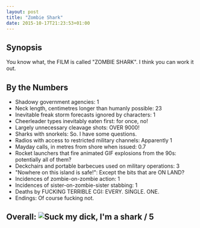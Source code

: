 ```yaml
---
layout: post
title: "Zombie Shark"
date: 2015-10-17T21:23:53+01:00
---
```


## Synopsis

You know what, the FILM is called "ZOMBIE SHARK". I think you can work it out.

## By the Numbers

* Shadowy government agencies: 1
* Neck length, centimetres longer than humanly possible: 23
* Inevitable freak storm forecasts ignored by characters: 1
* Cheerleader types inevitably eaten first: for once, no!
* Largely unnecessary cleavage shots: OVER 9000!
* Sharks with snorkels: So. I have some questions.
* Radios with access to restricted military channels: Apparently 1
* Mayday calls, in metres from shore when issued: 0.7
* Rocket launchers that fire animated GIF explosions from the 90s: potentially all of them?
* Deckchairs and portable barbecues used on military operations: 3
* "Nowhere on this island is safe!": Except the bits that are ON LAND?
* Incidences of zombie-on-zombie action: 1
* Incidences of sister-on-zombie-sister stabbing: 1
* Deaths by FUCKING TERRIBLE CGI: EVERY. SINGLE. ONE.
* Endings: Of course fucking not.

## Overall: ![Suck my dick, I'm a shark](https://files.ianrenton.com/sites/filmreviews/suckmydick.jpg) / 5
